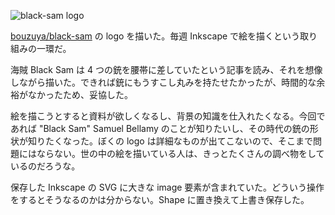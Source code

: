 ![black-sam logo](https://cloud.githubusercontent.com/assets/1221346/17794729/fdb8c058-65ec-11e6-8d7d-608ddf073cd1.png)

[bouzuya/black-sam][] の logo を描いた。毎週 Inkscape で絵を描くという取り組みの一環だ。

海賊 Black Sam は 4 つの銃を腰帯に差していたという記事を読み、それを想像しながら描いた。できれば銃にもうすこし丸みを持たせたかったが、時間的な余裕がなかったため、妥協した。

絵を描こうとすると資料が欲しくなるし、背景の知識を仕入れたくなる。今回であれば "Black Sam" Samuel Bellamy のことが知りたいし、その時代の銃の形状が知りたくなった。ぼくの logo は詳細なものが出てこないので、そこまで問題にはならない。世の中の絵を描いている人は、きっとたくさんの調べ物をしているのだろうな。

保存した Inkscape の SVG に大きな image 要素が含まれていた。どういう操作をするとそうなるのかは分からない。Shape に置き換えて上書き保存した。

[bouzuya/black-sam]: https://github.com/bouzuya/black-sam
